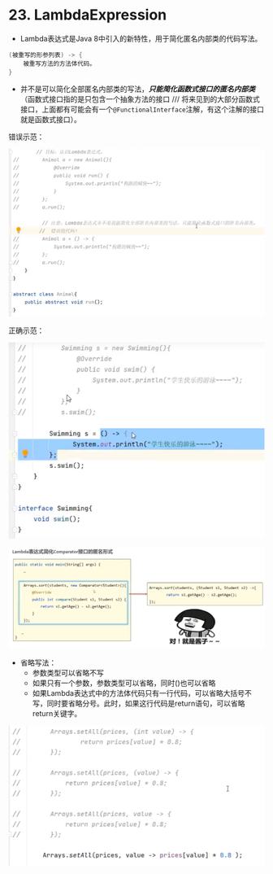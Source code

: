 # 23. LambdaExpression

- Lambda表达式是Java 8中引入的新特性，用于简化匿名内部类的代码写法。

```java
(被重写的形参列表) -> {
    被重写方法的方法体代码。
}
```

- 并不是可以简化全部匿名内部类的写法，***只能简化函数式接口的匿名内部类***（函数式接口指的是只包含一个抽象方法的接口 /// 将来见到的大部分函数式接口，上面都有可能会有一个```@FunctionalInterface```注解，有这个注解的接口就是函数式接口）。

错误示范：

![alt text](image-84.png)

正确示范：

![alt text](image-85.png)

![alt text](image-86.png)

- 省略写法：
    - 参数类型可以省略不写
    - 如果只有一个参数，参数类型可以省略，同时()也可以省略
    - 如果Lambda表达式中的方法体代码只有一行代码，可以省略大括号不写，同时要省略分号。此时，如果这行代码是return语句，可以省略return关键字。

![alt text](image-87.png)
